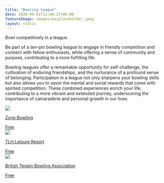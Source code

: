 ```yaml
---
title: "Bowling league"
date: 2020-09-01T12:49:27+06:00
featureImage: images/ma/placeholder.jpeg
layout: static
---
```


Bowl competitively in a league.

Be part of a ten-pin bowling league to engage in friendly competition and connect with fellow enthusiasts, while offering a sense of community and purpose, contributing to a more fulfilling life.

Bowling leagues offer a remarkable opportunity for self-challenge, the cultivation of enduring friendships, and the nurturance of a profound sense of belonging. Participation in a league not only sharpens your bowling skills but also allows you to savor the mental and social rewards that come with spirited competition. These combined experiences enrich your life, contributing to a more vibrant and extended journey, underscoring the importance of camaraderie and personal growth in our lives.

<a class="ma-link" href="https://www.zonebowling.com/en-au/alley-chat/league-bowling/why-joining-a-bowling-league-will-make-you-happier"><div class="ma-card ma-card-Community"><div class="ma-icon"><img src ="/images/Icon-check - community - opacity.svg"/></div><div class="ma-name"><p>Zone Bowling</p></div><div class="ma-paid-text"><span>Free </span></div></div></a><a class="ma-link" href="https://www.tlh.co.uk/blog/10-surprising-facts-about-10-pin-bowling/"><div class="ma-card ma-card-Community"><div class="ma-icon"><img src ="/images/Icon-check - community - opacity.svg"/></div><div class="ma-name"><p>TLH Leisure Resort</p></div><div class="ma-paid-text"><span>Free </span></div></div></a><a class="ma-link" href="https://btba.org.uk/find-a-league/"><div class="ma-card ma-card-Community"><div class="ma-icon"><img src ="/images/Icon-check - community - opacity.svg"/></div><div class="ma-name"><p>British Tenpin Bowling Association</p></div><div class="ma-paid-text"><span>Free </span></div></div></a>  

<br/><br/>






